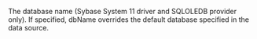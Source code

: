 The database name (Sybase System 11 driver and SQLOLEDB provider only). If specified,
	dbName overrides the default database specified in the data source.